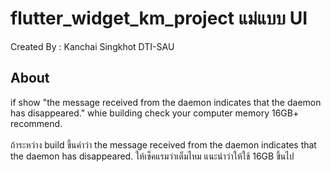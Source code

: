 # flutter_widget_km_project แม่แบบ UI

Created By : Kanchai Singkhot DTI-SAU

## About
if show "the message received from the daemon indicates that the daemon has disappeared." whie building check your computer memory 16GB+ recommend.
<br><br>
ถ้าระหว่าง build ขึ้นคำว่า the message received from the daemon indicates that the daemon has disappeared. ให้เช็คแรมว่าเต็มไหม แนะนำว่าให้ใช้ 16GB ขึ้นไป
